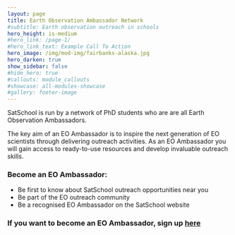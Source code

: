 ```yaml
---
layout: page
title: Earth Observation Ambassador Network
#subtitle: Earth observation outreach in schools
hero_height: is-medium
#hero_link: /page-1/
#hero_link_text: Example Call To Action
hero_image: /img/mod-img/fairbanks-alaska.jpg
hero_darken: true
show_sidebar: false
#hide_hero: true
#callouts: module_callouts
#showcase: all-modules-showcase
#gallery: footer-image
---
```

SatSchool is run by a network of PhD students who are are all Earth Observation Ambassadors.

The key aim of an EO Ambassador is to inspire the next generation of EO scientists through delivering outreach activities. As an EO Ambassador you will gain access to ready-to-use resources and develop invaluable outreach skills.

### Become an EO Ambassador:
- Be first to know about SatSchool outreach opportunities near you
- Be part of the EO outreach community
- Be a recognised EO Ambassador on the SatSchool website

### If you want to become an EO Ambassador, sign up [here](http://eepurl.com/i0znr6)

<br/><br/><br/><br/><br/>
